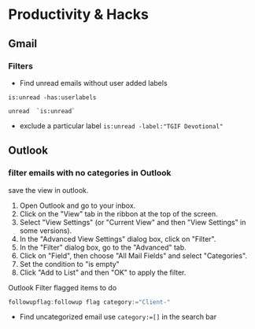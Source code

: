 # Productivity & Hacks

## Gmail
### Filters
- Find unread emails without user added labels
```
is:unread -has:userlabels 
```

```
unread  `is:unread`
```
* exclude a particular label `is:unread -label:"TGIF Devotional"`

## Outlook
### filter emails with no categories in Outlook
save the view in outlook. 
1. Open Outlook and go to your inbox.
2. Click on the "View" tab in the ribbon at the top of the screen.
3. Select "View Settings" (or "Current View" and then "View Settings" in some versions).
4. In the "Advanced View Settings" dialog box, click on "Filter".
5. In the "Filter" dialog box, go to the "Advanced" tab.
6. Click on "Field", then choose "All Mail Fields" and select "Categories".
7. Set the condition to "is empty"
8. Click "Add to List" and then "OK" to apply the filter.

Outlook Filter flagged items to do
```powershell
followupflag:followup flag category:="Client-"
```

- Find uncategorized email use `category:=[]` in the search bar